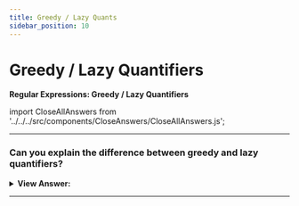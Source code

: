```yaml
---
title: Greedy / Lazy Quants
sidebar_position: 10
---
```


# Greedy / Lazy Quantifiers

**Regular Expressions: Greedy / Lazy Quantifiers**

<head>
  <title>Greedy / Lazy Quantifiers - JavaScript Interview Questions & Answers</title>
  <meta charSet="utf-8" />
</head>

import CloseAllAnswers from '../../../src/components/CloseAnswers/CloseAllAnswers.js';

<CloseAllAnswers />

---

### Can you explain the difference between greedy and lazy quantifiers?

<details>
  <summary><strong>View Answer:</strong></summary>
  <div>
  <div><strong>Interview Response:</strong> By default, quantifiers are Greedy. Greedy quantifiers try to match the longest text that matches given pattern. Greedy quantifiers work by first reading the entire string before trying any match. If the entire text does not match, remove last character, and try again, repeating the process until a match is found. A lazy (also called non-greedy or reluctant) quantifier always attempts to repeat the sub-pattern as few times as possible, before exploring longer matches by expansion. Generally, a lazy pattern will match the shortest possible string. To make quantifiers lazy, just append (?) to the existing quantifier, e.g., +?, &#123;0,5&#125;?. It should be noted, that lazy quantifiers can fail to return.<br /><br />
  The notion of greedy/lazy quantifier only exists in backtracking regex engines. In non-backtracking regex engines or POSIX-compliant regex engines, quantifiers only specify the upper bound and lower bound of the repetition, without specifying how to find the match.
    </div><br />
  <div><strong className="codeExample">Code Example:</strong><br /><br />

  <div></div>

```js
// Greedy Quantifier
let regexp = /".+"/g;
let str = 'a "witch" and her "broom" is one';
alert(str.match(regexp)); // "witch" and her "broom"

// Lazy Quantifier
let regexp = /".+?"/g;
let str = 'a "witch" and her "broom" is one';

alert(str.match(regexp)); // "witch", "broom"
```

  </div>
  </div>
</details>

---
